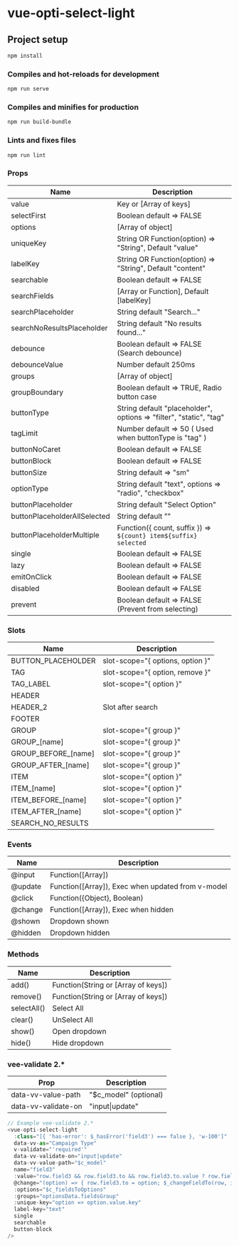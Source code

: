 # vue-opti-select-light

## Project setup
```sh
npm install
```

### Compiles and hot-reloads for development
```sh
npm run serve
```

### Compiles and minifies for production
```sh
npm run build-bundle
```

### Lints and fixes files
```sh
npm run lint
```
### Props
| Name | Description |
| ------ | ------ |
| value | Key or [Array of keys] |
| selectFirst | Boolean default => FALSE |
| options | [Array of object] |
| uniqueKey | String OR Function(option) => "String", Default "value" |
| labelKey | String OR Function(option) => "String", Default "content" |
| searchable | Boolean default => FALSE |
| searchFields | [Array or Function],  Default [labelKey] |
| searchPlaceholder | String default "Search..." |
| searchNoResultsPlaceholder | String default "No results found..." |
| debounce | Boolean default => FALSE (Search debounce) |
| debounceValue | Number default 250ms |
| groups | [Array of object] |
| groupBoundary | Boolean default => TRUE, Radio button case |
| buttonType | String default "placeholder", options => "filter", "static", "tag" |
| tagLimit | Number default => 50 ( Used when buttonType is "tag" )|
| buttonNoCaret | Boolean default => FALSE |
| buttonBlock | Boolean default => FALSE |
| buttonSize | String default => "sm" |
| optionType | String default "text", options => "radio", "checkbox" |
| buttonPlaceholder | String default "Select Option" |
| buttonPlaceholderAllSelected | String default "" |
| buttonPlaceholderMultiple | Function({ count, suffix })  => `${count} item${suffix} selected` |
| single | Boolean default => FALSE |
| lazy | Boolean default => FALSE |
| emitOnClick | Boolean default => FALSE |
| disabled | Boolean default => FALSE |
| prevent | Boolean default => FALSE (Prevent from selecting) |

### Slots
| Name | Description |
| ------ | ------ |
| BUTTON_PLACEHOLDER | slot-scope="{ options, option }" |
| TAG | slot-scope="{ option, remove }" |
| TAG_LABEL | slot-scope="{ option }" |
| HEADER | |
| HEADER_2 | Slot after search |
| FOOTER | |
| GROUP | slot-scope="{ group }" |
| GROUP_[name] | slot-scope="{ group }" |
| GROUP_BEFORE_[name] | slot-scope="{ group }" |
| GROUP_AFTER_[name] | slot-scope="{ group }" |
| ITEM | slot-scope="{ option }" |
| ITEM_[name] | slot-scope="{ option }" |
| ITEM_BEFORE_[name] | slot-scope="{ option }" |
| ITEM_AFTER_[name] | slot-scope="{ option }" |
| SEARCH_NO_RESULTS | |

### Events
| Name | Description |
| ------ | ------ |
| @input | Function([Array]) |
| @update | Function([Array]), Exec when updated from v-model |
| @click | Function({Object}, Boolean) |
| @change | Function([Array]), Exec when hidden |
| @shown | Dropdown shown |
| @hidden | Dropdown hidden |

### Methods
| Name | Description |
| ------ | ------ |
| add() | Function(String or [Array of keys]) |
| remove() | Function(String or [Array of keys]) |
| selectAll() | Select All |
| clear() | UnSelect All |
| show() | Open dropdown |
| hide() | Hide dropdown |

### vee-validate 2.*
| Prop | Description |
| ------ | ------ |
| data-vv-value-path | "$c_model" (optional)|
| data-vv-validate-on | "input\|update"|

```javascript
// Example vee-validate 2.*
<vue-opti-select-light
  :class="[{ 'has-error': $_hasError('field3') === false }, 'w-100']"
  data-vv-as="Campaign Type"
  v-validate="'required'"
  data-vv-validate-on="input|update"
  data-vv-value-path="$c_model"
  name="field3"
  :value="row.field3 && row.field3.to && row.field3.to.value ? row.field3.to.value.key : null"
  @change="(option) => { row.field3.to = option; $_changeFieldTo(row, item); }"
  :options="$c_fieldsToOptions"
  :groups="optionsData.fieldsGroup"
  :unique-key="option => option.value.key"
  label-key="text"
  single
  searchable
  button-block
/>
 ```